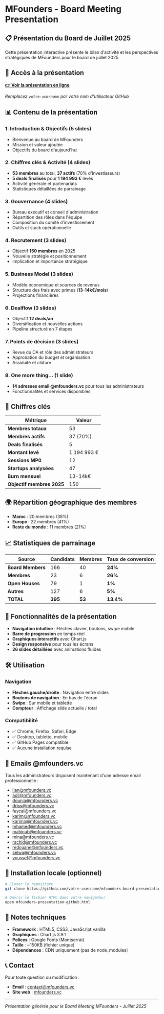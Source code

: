 # MFounders - Board Meeting Presentation

## 📋 Présentation du Board de Juillet 2025

Cette présentation interactive présente le bilan d'activité et les perspectives stratégiques de MFounders pour le board de juillet 2025.

## 🚀 Accès à la présentation

**[👉 Voir la présentation en ligne](https://votre-username.github.io/mfounders-board-presentation/mfounders-presentation-github.html)**

*Remplacez `votre-username` par votre nom d'utilisateur GitHub*

## 📊 Contenu de la présentation

### 1. Introduction & Objectifs (5 slides)
- Bienvenue au board de MFounders
- Mission et valeur ajoutée
- Objectifs du board d'aujourd'hui

### 2. Chiffres clés & Activité (4 slides)
- **53 membres** au total, **37 actifs** (70% d'investisseurs)
- **5 deals finalisés** pour **1 194 993 €** levés
- Activité générale et partenariats
- Statistiques détaillées de parrainage

### 3. Gouvernance (4 slides)
- Bureau exécutif et conseil d'administration
- Répartition des rôles dans l'équipe
- Composition du comité d'investissement
- Outils et stack opérationnelle

### 4. Recrutement (3 slides)
- Objectif **150 membres** en 2025
- Nouvelle stratégie et positionnement
- Implication et importance stratégique

### 5. Business Model (3 slides)
- Modèle économique et sources de revenus
- Structure des frais avec primes (**13-14k€/mois**)
- Projections financières

### 6. Dealflow (3 slides)
- Objectif **12 deals/an**
- Diversification et nouvelles actions
- Pipeline structuré en 7 étapes

### 7. Points de décision (3 slides)
- Revue du CA et rôle des administrateurs
- Approbation du budget et organisation
- Assiduité et clôture

### 8. One more thing... (1 slide)
- **14 adresses email @mfounders.vc** pour tous les administrateurs
- Fonctionnalités et services disponibles

## 🎯 Chiffres clés

| Métrique | Valeur |
|----------|--------|
| **Membres totaux** | 53 |
| **Membres actifs** | 37 (70%) |
| **Deals finalisés** | 5 |
| **Montant levé** | 1 194 993 € |
| **Sessions MP0** | 12 |
| **Startups analysées** | 47 |
| **Burn mensuel** | 13-14k€ |
| **Objectif membres 2025** | 150 |

## 🌍 Répartition géographique des membres

- **Maroc** : 20 membres (38%)
- **Europe** : 22 membres (41%)
- **Reste du monde** : 11 membres (21%)

## 📈 Statistiques de parrainage

| Source | Candidats | Membres | Taux de conversion |
|--------|-----------|---------|-------------------|
| **Board Members** | 166 | 40 | **24%** |
| **Membres** | 23 | 6 | **26%** |
| **Open Houses** | 79 | 1 | **1%** |
| **Autres** | 127 | 6 | **5%** |
| **TOTAL** | **395** | **53** | **13.4%** |

## 🎨 Fonctionnalités de la présentation

- **Navigation intuitive** : Flèches clavier, boutons, swipe mobile
- **Barre de progression** en temps réel
- **Graphiques interactifs** avec Chart.js
- **Design responsive** pour tous les écrans
- **26 slides détaillées** avec animations fluides

## 🛠️ Utilisation

### Navigation
- **Flèches gauche/droite** : Navigation entre slides
- **Boutons de navigation** : En bas de l'écran
- **Swipe** : Sur mobile et tablette
- **Compteur** : Affichage slide actuelle / total

### Compatibilité
- ✅ Chrome, Firefox, Safari, Edge
- ✅ Desktop, tablette, mobile
- ✅ GitHub Pages compatible
- ✅ Aucune installation requise

## 📧 Emails @mfounders.vc

Tous les administrateurs disposent maintenant d'une adresse email professionnelle :

- ilan@mfounders.vc
- adil@mfounders.vc
- dounia@mfounders.vc
- driss@mfounders.vc
- faycal@mfounders.vc
- karim@mfounders.vc
- karima@mfounders.vc
- mhamed@mfounders.vc
- mahjoub@mfounders.vc
- mina@mfounders.vc
- rachid@mfounders.vc
- redouane@mfounders.vc
- selwa@mfounders.vc
- youssef@mfounders.vc

## 🔧 Installation locale (optionnel)

```bash
# Cloner le repository
git clone https://github.com/votre-username/mfounders-board-presentation.git

# Ouvrir le fichier HTML dans votre navigateur
open mfounders-presentation-github.html
```

## 📝 Notes techniques

- **Framework** : HTML5, CSS3, JavaScript vanilla
- **Graphiques** : Chart.js 3.9.1
- **Polices** : Google Fonts (Montserrat)
- **Taille** : ~150KB (fichier unique)
- **Dépendances** : CDN uniquement (pas de node_modules)

## 📞 Contact

Pour toute question ou modification :
- **Email** : contact@mfounders.vc
- **Site web** : [mfounders.vc](https://mfounders.vc)

---

*Présentation générée pour le Board Meeting MFounders - Juillet 2025*

